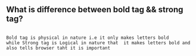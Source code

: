  ## What is difference between bold tag && strong tag?

```

Bold tag is physical in nature i.e it only makes letters bold
while Strong tag is Logical in nature that  it makes letters bold and also tells browser taht it is important

```
